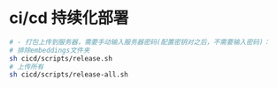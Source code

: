 <!--
 * @Author: jackning 270580156@qq.com
 * @Date: 2024-06-18 10:46:11
 * @LastEditors: jackning 270580156@qq.com
 * @LastEditTime: 2024-08-31 14:50:54
 * @Description: bytedesk.com https://github.com/Bytedesk/bytedesk
 *   Please be aware of the BSL license restrictions before installing Bytedesk IM – 
 *  selling, reselling, or hosting Bytedesk IM as a service is a breach of the terms and automatically terminates your rights under the license. 
 *  仅支持企业内部员工自用，严禁私自用于销售、二次销售或者部署SaaS方式销售 
 *  Business Source License 1.1: https://github.com/Bytedesk/bytedesk/blob/main/LICENSE 
 *  contact: 270580156@qq.com 
 *  技术/商务联系：270580156@qq.com
 * Copyright (c) 2024 by bytedesk.com, All Rights Reserved. 
-->
# ci/cd 持续化部署

```bash
# - 打包上传到服务器，需要手动输入服务器密码(配置密钥对之后，不需要输入密码)：
# 排除embeddings文件夹
sh cicd/scripts/release.sh
# 上传所有
sh cicd/scripts/release-all.sh
```
